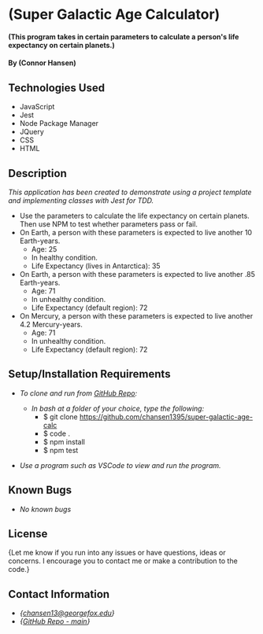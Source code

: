 # (Super Galactic Age Calculator)

#### (This program takes in certain parameters to calculate a person's life expectancy on certain planets.)

#### By (Connor Hansen)

## Technologies Used

* JavaScript
* Jest
* Node Package Manager
* JQuery
* CSS
* HTML

## Description

_This application has been created to demonstrate using a project template and implementing classes with Jest for TDD._

* Use the parameters to calculate the life expectancy on certain planets. Then use NPM to test whether parameters pass or fail.
* On Earth, a person with these parameters is expected to live another 10 Earth-years.
  - Age: 25
  - In healthy condition.
  - Life Expectancy (lives in Antarctica): 35
* On Earth, a person with these parameters is expected to live another .85 Earth-years.
  - Age: 71
  - In unhealthy condition.
  - Life Expectancy (default region): 72
* On Mercury, a person with these parameters is expected to live another 4.2 Mercury-years.
  - Age: 71
  - In unhealthy condition.
  - Life Expectancy (default region): 72


## Setup/Installation Requirements

- _To clone and run from [GitHub Repo](https://github.com/chansen1395/super-galactic-age-calc):_

  - _In bash at a folder of your choice, type the following:_
    - $ git clone https://github.com/chansen1395/super-galactic-age-calc
    - $ code .
    - $ npm install
    - $ npm test
- _Use a program such as VSCode to view and run the program._

## Known Bugs

* _No known bugs_

## License

{Let me know if you run into any issues or have questions, ideas or concerns. I encourage you to contact me or make a contribution to the code.}

## Contact Information

- _{<chansen13@georgefox.edu>}_
- _{[GitHub Repo - main](https://github.com/chansen1395/super-galactic-age-calc)}_
